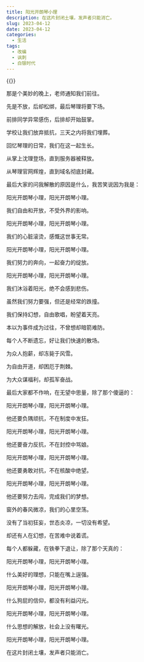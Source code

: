 ```yaml
---
title: 阳光开朗琴小理
description: 在这片封闭土壤，发声者只能消亡。
slug: 2023-04-12
date: 2023-04-12
categories:
  - 生活
tags:
  - 改编
  - 讽刺
  - 白银时代
---
```


{{<youtube IHcR-igzNiA>}}

那是个美妙的晚上，老师通知我们前往。

先是不放，后却松绑，最后琴理将要下场。

前排同学异常感伤，后排却开始鼓掌。

学校让我们放弃抵抗，三天之内将我们埋葬。

回忆琴理的日常，我们在这一起生长。

从掌上沈理登场，直到服务器被释放。

从琴理官网辉煌，直到域名彻底封藏。

最后大家的问我解散的原因是什么，我苦笑说因为我是：

阳光开朗琴小理，阳光开朗琴小理。

我们自由和开放，不受外界的影响。

阳光开朗琴小理，阳光开朗琴小理。

我们的心脏滚烫，感慨这世事无常。

阳光开朗琴小理，阳光开朗琴小理。

我们努力的奔向，一起奋力的绽放。

阳光开朗琴小理，阳光开朗琴小理。

我们沐浴着阳光，绝不会感到悲伤。

虽然我们努力要强，但还是经常的跌撞。

我们保持幻想，自由歌唱，盼望着天亮。

本以为事件成为过往，不曾想却暗箭难防。

每个人不断遗忘，好让我们快速的散场。

为众人抱薪，却冻毙于风雪。

为自由开道，却困厄于荆棘。

为大众谋福利，却孤军奋战。

最后大家都不作响，在无望中思量，除了那个傻逼的：

阳光开朗琴小理，阳光开朗琴小理。

他还要负隅顽抗，不在制度中发狂。

阳光开朗琴小理，阳光开朗琴小理。

他还要奋力反抗，不在封控中骂娘。

阳光开朗琴小理，阳光开朗琴小理。

他还要勇敢对抗，不在核酸中绝望。

阳光开朗琴小理，阳光开朗琴小理。

他还要努力去闯，完成我们的梦想。

窗外的春风微凉，我们的心里空荡。

没有了当初狂妄，世态炎凉，一切没有希望。

却还有人在幻想，在苦难中说着谎。

每个人都躲藏，在铁拳下退让，除了那个天真的：

阳光开朗琴小理，阳光开朗琴小理。

什么美好的理想，只能在嘴上逞强。

阳光开朗琴小理，阳光开朗琴小理。

什么狗屁的信仰，都没有利益闪光。

阳光开朗琴小理，阳光开朗琴小理。

什么思想的解放，社会上没有曙光。

阳光开朗琴小理，阳光开朗琴小理。

在这片封闭土壤，发声者只能消亡。
